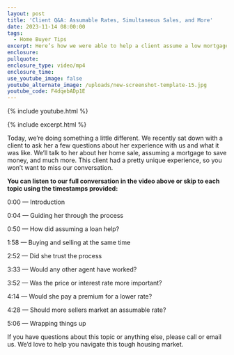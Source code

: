 ```yaml
---
layout: post
title: 'Client Q&A: Assumable Rates, Simultaneous Sales, and More'
date: 2023-11-14 08:00:00
tags:
  - Home Buyer Tips
excerpt: Here’s how we were able to help a client assume a low mortgage rate.
enclosure:
pullquote:
enclosure_type: video/mp4
enclosure_time:
use_youtube_image: false
youtube_alternate_image: /uploads/new-screenshot-template-15.jpg
youtube_code: F4dqebADp1E
---
```

{% include youtube.html %}

{% include excerpt.html %}

Today, we’re doing something a little different. We recently sat down with a client to ask her a few questions about her experience with us and what it was like. We’ll talk to her about her home sale, assuming a mortgage to save money, and much more. This client had a pretty unique experience, so you won’t want to miss our conversation.&nbsp;

**You can listen to our full conversation in the video above or skip to each topic using the timestamps provided:**

0:00 — Introduction&nbsp;

0:04 — Guiding her through the process

0:50 — How did assuming a loan help?

1:58 — Buying and selling at the same time

2:52 — Did she trust the process

3:33 — Would any other agent have worked?

3:52 — Was the price or interest rate more important?

4:14 — Would she pay a premium for a lower rate?

4:28 — Should more sellers market an assumable rate?&nbsp;

5:06 — Wrapping things up

If you have questions about this topic or anything else, please call or email us. We’d love to help you navigate this tough housing market.&nbsp;